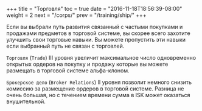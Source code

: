 +++
title = "Торговля"
toc = true
date = "2016-11-18T18:56:39-08:00"
weight = 2
next = "/corps/"
prev = "/training/ship/"
+++

Если вы выбрали путь развития связанный с частыми покупками и продажами предметов в торговой системе,
вы скорее всего захотите улучшить свои торговые навыки. Вы можете пропустить эти навыки если 
выбранный путь не связан с торговлей.

`Торговля` (`Trade`) III уровня увеличит максимальное число одновременно открытых ордеров на покупку и продажу 
которые вы можете размещать в торговой системе альфа-клоном.

`Брокерское дело` (`Broker Relations`) II уровня позволит немного снизить комиссию за размещение ордеров в торговой системе.
Разница не очень большая, но с течением времени сумма в ISK может оказаться внушительной.
